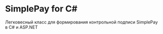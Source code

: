 # SimplePay for C#

Легковесный класс для формирования контрольной подписи SimplePay в C# и ASP.NET
